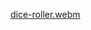 [dice-roller.webm](https://github.com/user-attachments/assets/a6df4c58-dd4b-4bc2-b355-915d18a7e9f3)
